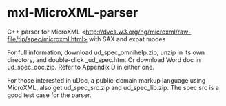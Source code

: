 mxl-MicroXML-parser
===================

C++ parser for MicroXML &lt;http://dvcs.w3.org/hg/microxml/raw-file/tip/spec/microxml.html> with SAX and expat modes

For full information, download ud_spec_omnihelp.zip, unzip in its own directory, and double-click \_ud_spec.htm.  Or download Word doc in ud_spec_doc.zip.  Refer to Appendix D in either one.

For those interested in uDoc, a public-domain markup language using MicroXML, also get ud_spec_src.zip and ud_spec_lib.zip.  The spec src is a good test case for the parser.

